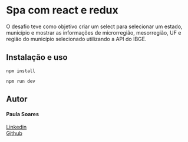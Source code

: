 # Spa com react e redux

O desafio teve como objetivo criar um select para selecionar um estado, município e mostrar as informações de microrregião, mesorregião, UF e região do município selecionado utilizando a API do IBGE. 

## Instalação e uso

`npm install`

`npm run dev`

## Autor
 #### Paula Soares
 <a href= "https://www.linkedin.com/in/paulaso/" target=_blanck>Linkedin<a/>
  <br>
  <a href= "https://github.com/paulinha-19/portfolio-certificados" target=_blanck>Github<a/>
